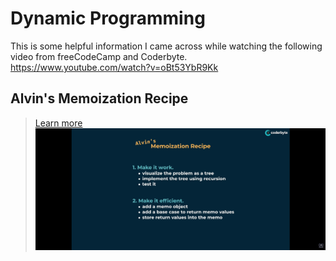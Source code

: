 # Dynamic Programming

This is some helpful information I came across while watching the following video from freeCodeCamp and Coderbyte.  https://www.youtube.com/watch?v=oBt53YbR9Kk

## Alvin's Memoization Recipe
> [Learn more](https://www.youtube.com/watch?v=oBt53YbR9Kk&t=3892s)
[![Memoization Recipe](./screenshots/alvins-memoization-recipe.png)](https://www.youtube.com/watch?v=oBt53YbR9Kk&t=3892s)